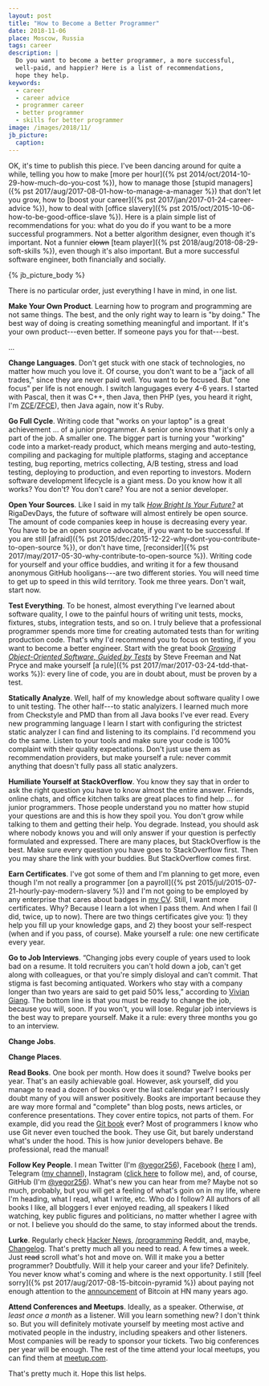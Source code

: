 ```yaml
---
layout: post
title: "How to Become a Better Programmer"
date: 2018-11-06
place: Moscow, Russia
tags: career
description: |
  Do you want to become a better programmer, a more successful,
  well-paid, and happier? Here is a list of recommendations,
  hope they help.
keywords:
  - career
  - career advice
  - programmer career
  - better programmer
  - skills for better programmer
image: /images/2018/11/
jb_picture:
  caption:
---
```


OK, it's time to publish this piece. I've been dancing around for quite a while,
telling you how to make [more per hour]({% pst 2014/oct/2014-10-29-how-much-do-you-cost %}),
how to manage those [stupid managers]({% pst 2017/aug/2017-08-01-how-to-manage-a-manager %}) that don't let you grow,
how to [boost your career]({% pst 2017/jan/2017-01-24-career-advice %}),
how to deal with [office slavery]({% pst 2015/oct/2015-10-06-how-to-be-good-office-slave %}).
Here is a plain simple list of recommendations for you: what do you do
if you want to be a more successful programmers. Not a better algorithm
designer, even though it's important. Not a funnier <del>clown</del>
[team player]({% pst 2018/aug/2018-08-29-soft-skills %}), even though it's
also important. But a more successful software engineer, both financially
and socially.

<!--more-->

{% jb_picture_body %}

There is no particular order, just everything I have in mind, in one list.

**Make Your Own Product**.
Learning how to program and programming are not same things. The best,
and the only right way to learn is "by doing." The best way of doing is
creating something meaningful and important. If it's your own product---even
better. If someone pays you for that---best.

...

**Change Languages**.
Don't get stuck with one stack of technologies, no matter how much you love it.
Of course, you don't want to be a "jack of all trades," since they are never
paid well. You want to be focused. But "one focus" per life is not enough. I switch
langugages every 4-6 years. I started with Pascal, then it was C++, then Java,
then PHP (yes, you heard it right, I'm
[ZCE](http://www.zend.com/en/yellow-pages/ZEND007965)/[ZFCE](http://www.zend.com/en/yellow-pages/ZEND007965)),
then Java again, now it's Ruby.

**Go Full Cycle**.
Writing code that "works on your laptop" is a great achievement ... of a junior
programmer. A senior one knows that it's only a part of the job. A smaller one.
The bigger part is turning your "working" code into a market-ready product,
which means merging and auto-testing, compiling and packaging for multiple platforms,
staging and acceptance testing, bug reporting, metrics collecting, A/B testing,
stress and load testing, deploying to production, and even reporting to investors.
Modern software development lifecycle is a giant mess. Do you know how it all works?
You don't? You don't care? You are not a senior developer.

**Open Your Sources**.
Like I said in my talk [_How Bright Is Your Future?_](https://www.youtube.com/watch?v=IGbteQpTNCA)
at RigaDevDays, the future of software will almost entirely be open source. The
amount of code companies keep in house is decreasing every year. You have
to be an open source advocate, if you want to be successful. If you are still
[afraid]({% pst 2015/dec/2015-12-22-why-dont-you-contribute-to-open-source %}),
or don't have time, [reconsider]({% pst 2017/may/2017-05-30-why-contribute-to-open-source %}).
Writing code for yourself and your office buddies, and writing it for a few
thousand anonymous GitHub hooligans---are two different stories. You will
need time to get up to speed in this wild territory. Took me three years.
Don't wait, start now.

**Test Everything**.
To be honest, almost everything I've learned about software quality, I owe
to the painful hours of writing unit tests, mocks, fixtures, stubs, integration
tests, and so on. I truly believe that a professional programmer spends more
time for creating automated tests than for writing production code. That's why
I'd recommend you to focus on testing, if you want to become a better engineer.
Start with the great book [_Growing Object-Oriented Software, Guided by Tests_](http://amzn.to/1PBpoDT)
by Steve Freeman and Nat Pryce and make yourself [a rule]({% pst 2017/mar/2017-03-24-tdd-that-works %}):
every line of code, you are in doubt about, must be proven by a test.

**Statically Analyze**.
Well, half of my knowledge about software quality I owe to unit testing. The
other half---to static analyizers. I learned much more from Checkstyle and PMD
than from all Java books I've ever read. Every new programming language I learn
I start with configuring the strictest static analyzer I can find and listening
to its complains. I'd recommend you do the same. Listen to your tools and make
sure your code is 100% complaint with their quality expectations. Don't just
use them as recommendation providers, but make yourself a rule: never commit
anything that doesn't fully pass all static analyzers.

**Humiliate Yourself at StackOverflow**.
You know they say that in order to ask the right question you have to know
almost the entire answer. Friends, online chats, and office kitchen talks are
great places to find help ... for junior programmers. Those people understand you
no matter how stupid your questions are and this is how they spoil you. You don't
grow while talking to them and getting their help. You degrade. Instead, you should
ask where nobody knows you and will only answer if your question is perfectly
formulated and expressed. There are many places, but StackOverflow is the best.
Make sure every question you have goes to StackOverflow first. Then you may share the
link with your buddies. But StackOverflow comes first.

**Earn Certificates**.
I've got some of them and I'm planning to get more, even though I'm not really
a programmer [on a payroll]({% pst 2015/jul/2015-07-21-hourly-pay-modern-slavery %})
and I'm not going to be employed by any enterprise that
cares about badges in
[my CV](https://latexonline.cc/compile?git=https%3A%2F%2Fgithub.com%2Fyegor256%2Fblog&target=_latex%2Fresume-boring.tex&command=pdflatex&trackId=1520166474432).
Still, I want more certificates. Why? Because I learn a lot when I pass them.
And when I fail (I did, twice, up to now). There are two things certificates
give you: 1) they help you fill up your knowledge gaps, and 2) they boost your
self-respect (when and if you pass, of course). Make yourself a rule: one
new certificate every year.

**Go to Job Interviews**.
“Changing jobs every couple of years used to look bad on a resume. It told
recruiters you can't hold down a job, can't get along with colleagues, or
that you're simply disloyal and can’t commit. That stigma is fast
becoming antiquated. Workers who stay with a company longer than
two years are said to get paid 50% less,” according to
[Vivian Giang](https://www.fastcompany.com/3055035/you-should-plan-on-switching-jobs-every-three-years-for-the-rest-of-your-).
The bottom line is that you must be ready to change the job, because you will, soon.
If you won't, you will lose. Regular job interviews is the best way to prepare
yourself. Make it a rule: every three months you go to an interview.

**Change Jobs**.

**Change Places**.

**Read Books**.
One book per month. How does it sound? Twelve books per year. That's an easily
achievable goal. However, ask yourself, did you manage to read a dozen of books
over the last calendar year? I seriously doubt many of you will answer positively.
Books are important because they are way more formal and "complete" than blog
posts, news articles, or conference presentations. They cover entire topics,
not parts of them. For example, did you read the [Git book](http://amzn.to/2crIfoY) ever? Most of programmers
I know who use Git never even touched the book. They use Git, but barely understand
what's under the hood. This is how junior developers behave. Be professional,
read the manual!

**Follow Key People**.
I mean Twitter (I'm [@yegor256](https://twitter.com/yegor256)),
Facebook ([here](https://www.facebook.com/yegor256) I am),
Telegram ([my channel](https://t.me/yegor256news)),
Instagram ([click here](https://instagram.com/yegor256) to follow me), and, of course,
GitHub (I'm [@yegor256](https://github.com/yegor256)). What's new you can hear from me?
Maybe not so much, probably, but you will get a feeling of what's goin on
in my life, where I'm heading, what I read, what I write, etc. Who do I follow?
All authors of all books I like, all bloggers I ever enjoyed reading,
all speakers I liked watching, key public figures and politicians,
no matter whether I agree with or not. I believe you should do the same, to
stay informed about the trends.

**Lurke**.
Regularly check [Hacker News](https://news.ycombinator.com/),
[/programming](https://en.reddit.com/r/programming/) Reddit, and, maybe,
[Changelog](https://changelog.com/). That's pretty much all you need to read.
A few times a week. Just <del>read</del> scroll what's hot and move on.
Will it make you a better programmer? Doubtfully. Will it help your career
and your life? Definitely. You never know what's coming and where is the
next opportunity. I still [feel sorry]({% pst 2017/aug/2017-08-15-bitcoin-pyramid %})
about paying not enough attention to
the [announcement](https://news.ycombinator.com/item?id=1532670) of Bitcoin
at HN many years ago.

**Attend Conferences and Meetups**.
Ideally, as a speaker. Otherwise, _at least once a month_ as a listener. Will
you learn something new? I don't think so. But you will definitely motivate
yourself by meeting most active and motivated people in the industry,
including speakers and other listeners. Most companies will be ready to
sponsor your tickets. Two big conferences per year will be enough. The rest
of the time attend your local meetups, you can find them
at [meetup.com](https://www.meetup.com).

That's pretty much it. Hope this list helps.

